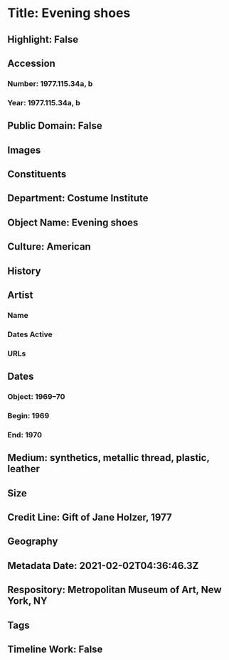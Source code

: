 # Title: Evening shoes
## Highlight: False
## Accession
### Number: 1977.115.34a, b
### Year: 1977.115.34a, b
## Public Domain: False
## Images
## Constituents
## Department: Costume Institute
## Object Name: Evening shoes
## Culture: American
## History
## Artist
### Name
### Dates Active
### URLs
## Dates
### Object: 1969–70
### Begin: 1969
### End: 1970
## Medium: synthetics, metallic thread, plastic, leather
## Size
## Credit Line: Gift of Jane Holzer, 1977
## Geography
## Metadata Date: 2021-02-02T04:36:46.3Z
## Respository: Metropolitan Museum of Art, New York, NY
## Tags
## Timeline Work: False
